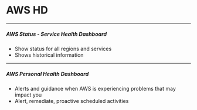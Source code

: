# AWS HD
---
##### AWS Status - Service Health Dashboard
- Show status for all regions and services
- Shows historical information
---
##### AWS Personal Health Dashboard
- Alerts and guidance when AWS is experiencing problems that may impact you
- Alert, remediate, proactive scheduled activities